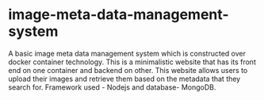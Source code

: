 # image-meta-data-management-system

A basic image meta data management system which is constructed over docker container technology. This is a minimalistic website that has its front end on one container and backend on other. This website allows users to upload their images and retrieve them based on the metadata that they search for. Framework used - Nodejs and database- MongoDB.
